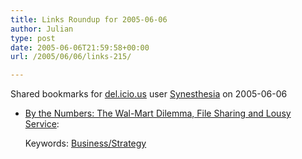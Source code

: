 ```yaml
---
title: Links Roundup for 2005-06-06
author: Julian
type: post
date: 2005-06-06T21:59:58+00:00
url: /2005/06/06/links-215/

---
```

Shared bookmarks for [del.icio.us][1] user  [Synesthesia][2] on 2005-06-06

  * [By the Numbers: The Wal-Mart Dilemma, File Sharing and Lousy Service][3]:
  
       
    Keywords: [Business/Strategy][4]

 [1]: http://del.icio.us/
 [2]: http://del.icio.us/synesthesia
 [3]: http://blogs.salon.com/0002007/2005/05/17.html#a1149 "http://blogs.salon.com/0002007/2005/05/17.html#a1149"
 [4]: http://del.icio.us/synesthesia/Business/Strategy